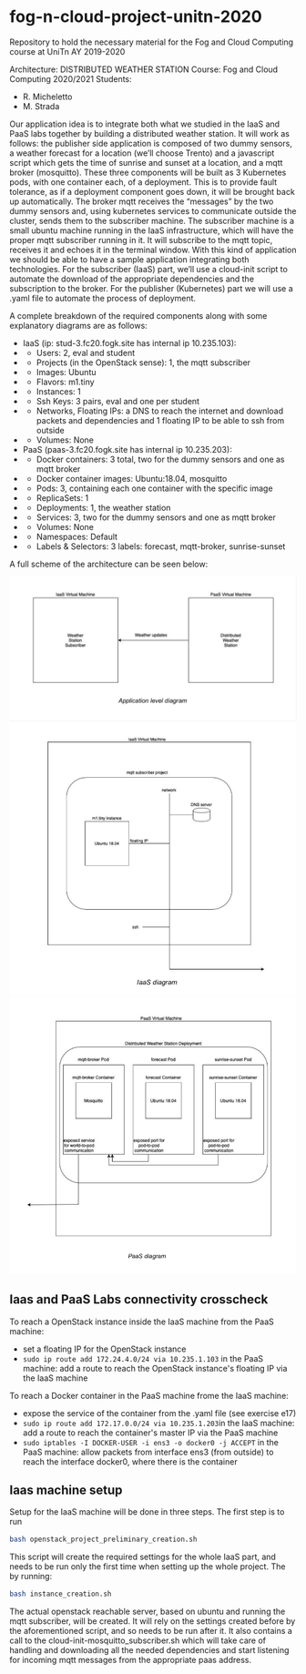 # fog-n-cloud-project-unitn-2020
Repository to hold the necessary material for the Fog and Cloud Computing course at UniTn AY 2019-2020

Architecture: DISTRIBUTED WEATHER STATION
Course: Fog and Cloud Computing 2020/2021
Students:
- R. Micheletto
- M. Strada

Our application idea is to integrate both what we studied in the IaaS and PaaS labs together by building a distributed weather station. It will work as follows: the publisher side application is composed of two dummy sensors, a weather forecast for a location (we’ll choose Trento) and a javascript script which gets the time of sunrise and sunset at a location, and a mqtt broker (mosquitto). These three components will be built as 3 Kubernetes pods, with one container each, of a deployment. This is to provide fault tolerance, as if a deployment component goes down, it will be brought back up automatically. The broker mqtt receives the “messages” by the two dummy sensors and, using kubernetes services to communicate outside the cluster, sends them to the subscriber machine. The subscriber machine is a small ubuntu machine running in the IaaS infrastructure, which will have the proper mqtt subscriber running in it. It will subscribe to the mqtt topic, receives it and echoes it in the terminal window. With this kind of application we should be able to have a sample application integrating both technologies.
For the subscriber (IaaS) part, we’ll use a cloud-init script to automate the download of the appropriate dependencies and the subscription to the broker. For the publisher (Kubernetes)
part we will use a .yaml file to automate the process of deployment.

A complete breakdown of the required components along with some explanatory diagrams
are as follows:
- IaaS (ip: stud-3.fc20.fogk.site has internal ip 10.235.103):
- - Users: 2, eval and student
- - Projects (in the OpenStack sense): 1, the mqtt subscriber
- - Images: Ubuntu
- - Flavors: m1.tiny
- - Instances: 1
- - Ssh Keys: 3 pairs, eval and one per student
- - Networks, Floating IPs: a DNS to reach the internet and download
packets and dependencies and 1 floating IP to be able to ssh from
outside
- - Volumes: None
- PaaS (paas-3.fc20.fogk.site has internal ip 10.235.203):
- - Docker containers: 3 total, two for the dummy sensors and one as mqtt broker
- - Docker container images: Ubuntu:18.04, mosquitto
- - Pods: 3, containing each one container with the specific image
- - ReplicaSets: 1
- - Deployments: 1, the weather station
- - Services: 3, two for the dummy sensors and one as mqtt broker
- - Volumes: None
- - Namespaces: Default
- - Labels & Selectors: 3 labels: forecast, mqtt-broker, sunrise-sunset

A full scheme of the architecture can be seen below:

![image](./img/application_level_diagram.png)
![image](./img/iaas_diagram.png)
![image](./img/paas_diagram.png)


## Iaas and PaaS Labs connectivity crosscheck
To reach a OpenStack instance inside the IaaS machine from the PaaS machine:
- set a floating IP for the OpenStack instance
- `sudo ip route add 172.24.4.0/24 via 10.235.1.103` in the PaaS machine: add a route to reach the OpenStack instance's floating IP via the IaaS machine

To reach a Docker container in the PaaS machine frome the IaaS machine:
- expose the service of the container from the .yaml file (see exercise e17)
- `sudo ip route add 172.17.0.0/24 via 10.235.1.203`in the IaaS machine: add a route to reach the container's master IP via the PaaS machine
- `sudo iptables -I DOCKER-USER -i ens3 -o docker0 -j ACCEPT` in the PaaS machine: allow packets from interface ens3 (from outside) to reach the interface docker0, where there is the container

## Iaas machine setup
Setup for the IaaS machine will be done in three steps. The first step is to run
```bash
bash openstack_project_preliminary_creation.sh
```
This script will create the required settings for the whole IaaS part, and needs to be run only the first time when setting up the whole project.
The by running:
```bash
bash instance_creation.sh
```
The actual openstack reachable server, based on ubuntu and running the mqtt subscriber, will be created. It will rely on the settings created before by the aforementioned script, and so needs to be run after it. It also contains a call to the cloud-init-mosquitto_subscriber.sh which will take care of handling and downloading all the needed dependencies and start listening for incoming mqtt messages from the appropriate paas address.
